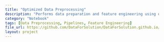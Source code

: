 ```yaml
---
title: "Optimized Data Preprocessing"
description: "Performs data preparation and feature engineering using optimized pipelines."
category: "Notebook"
tags: [Data Preprocessing, Pipelines, Feature Engineering]
file_url: https://github.com/DataForSolution/DataForSolution.github.io/blob/main/projects/Activity_%20Dataframes%20with%20pandas.ipynb
layout: project
---
```

